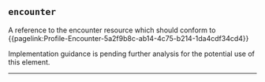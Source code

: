 ## `encounter`

A reference to the encounter resource which should conform to {{pagelink:Profile-Encounter-5a2f9b8c-ab14-4c75-b214-1da4cdf34cd4}}

Implementation guidance is pending further analysis for the potential use of this element.

---
